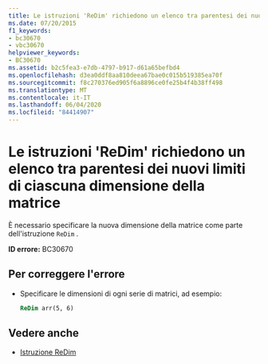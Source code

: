 ```yaml
---
title: Le istruzioni 'ReDim' richiedono un elenco tra parentesi dei nuovi limiti di ciascuna dimensione della matrice
ms.date: 07/20/2015
f1_keywords:
- bc30670
- vbc30670
helpviewer_keywords:
- BC30670
ms.assetid: b2c5fea3-e7db-4797-b917-d61a65befbd4
ms.openlocfilehash: d3ea0ddf8aa810deea67bae0c015b519385ea70f
ms.sourcegitcommit: f8c270376ed905f6a8896ce0fe25b4f4b38ff498
ms.translationtype: MT
ms.contentlocale: it-IT
ms.lasthandoff: 06/04/2020
ms.locfileid: "84414907"
---
```

# <a name="redim-statements-require-a-parenthesized-list-of-the-new-bounds-of-each-dimension-of-the-array"></a>Le istruzioni 'ReDim' richiedono un elenco tra parentesi dei nuovi limiti di ciascuna dimensione della matrice
È necessario specificare la nuova dimensione della matrice come parte dell'istruzione `ReDim` .  
  
 **ID errore:** BC30670  
  
## <a name="to-correct-this-error"></a>Per correggere l'errore  
  
- Specificare le dimensioni di ogni serie di matrici, ad esempio:  
  
    ```vb  
    ReDim arr(5, 6)  
    ```  
  
## <a name="see-also"></a>Vedere anche

- [Istruzione ReDim](../language-reference/statements/redim-statement.md)
